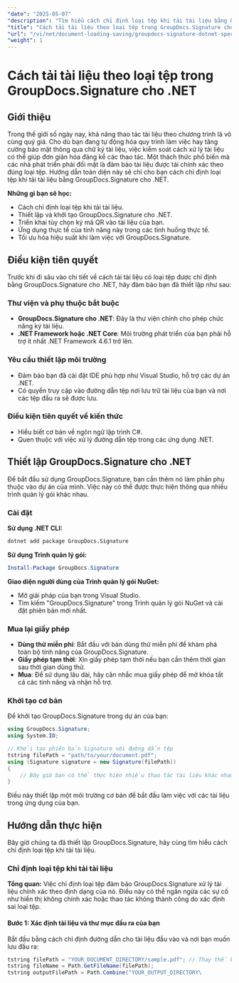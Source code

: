 ```yaml
---
"date": "2025-05-07"
"description": "Tìm hiểu cách chỉ định loại tệp khi tải tài liệu bằng GroupDocs.Signature cho .NET. Tối ưu hóa quy trình xử lý tài liệu của bạn với hướng dẫn từng bước của chúng tôi."
"title": "Cách tải tài liệu theo loại tệp trong GroupDocs.Signature cho .NET - Hướng dẫn toàn diện"
"url": "/vi/net/document-loading-saving/groupdocs-signature-dotnet-specify-file-type-loading/"
"weight": 1
---
```


# Cách tải tài liệu theo loại tệp trong GroupDocs.Signature cho .NET

## Giới thiệu

Trong thế giới số ngày nay, khả năng thao tác tài liệu theo chương trình là vô cùng quý giá. Cho dù bạn đang tự động hóa quy trình làm việc hay tăng cường bảo mật thông qua chữ ký tài liệu, việc kiểm soát cách xử lý tài liệu có thể giúp đơn giản hóa đáng kể các thao tác. Một thách thức phổ biến mà các nhà phát triển phải đối mặt là đảm bảo tài liệu được tải chính xác theo đúng loại tệp. Hướng dẫn toàn diện này sẽ chỉ cho bạn cách chỉ định loại tệp khi tải tài liệu bằng GroupDocs.Signature cho .NET.

**Những gì bạn sẽ học:**
- Cách chỉ định loại tệp khi tải tài liệu.
- Thiết lập và khởi tạo GroupDocs.Signature cho .NET.
- Triển khai tùy chọn ký mã QR vào tài liệu của bạn.
- Ứng dụng thực tế của tính năng này trong các tình huống thực tế.
- Tối ưu hóa hiệu suất khi làm việc với GroupDocs.Signature.

## Điều kiện tiên quyết

Trước khi đi sâu vào chi tiết về cách tải tài liệu có loại tệp được chỉ định bằng GroupDocs.Signature cho .NET, hãy đảm bảo bạn đã thiết lập như sau:

### Thư viện và phụ thuộc bắt buộc
- **GroupDocs.Signature cho .NET**: Đây là thư viện chính cho phép chức năng ký tài liệu.
- **.NET Framework hoặc .NET Core**: Môi trường phát triển của bạn phải hỗ trợ ít nhất .NET Framework 4.6.1 trở lên.

### Yêu cầu thiết lập môi trường
- Đảm bảo bạn đã cài đặt IDE phù hợp như Visual Studio, hỗ trợ các dự án .NET.
- Có quyền truy cập vào đường dẫn tệp nơi lưu trữ tài liệu của bạn và nơi các tệp đầu ra sẽ được lưu.

### Điều kiện tiên quyết về kiến thức
- Hiểu biết cơ bản về ngôn ngữ lập trình C#.
- Quen thuộc với việc xử lý đường dẫn tệp trong các ứng dụng .NET.
  
## Thiết lập GroupDocs.Signature cho .NET

Để bắt đầu sử dụng GroupDocs.Signature, bạn cần thêm nó làm phần phụ thuộc vào dự án của mình. Việc này có thể được thực hiện thông qua nhiều trình quản lý gói khác nhau.

### Cài đặt

**Sử dụng .NET CLI:**
```bash
dotnet add package GroupDocs.Signature
```

**Sử dụng Trình quản lý gói:**
```powershell
Install-Package GroupDocs.Signature
```

**Giao diện người dùng của Trình quản lý gói NuGet:**
- Mở giải pháp của bạn trong Visual Studio.
- Tìm kiếm "GroupDocs.Signature" trong Trình quản lý gói NuGet và cài đặt phiên bản mới nhất.

### Mua lại giấy phép

- **Dùng thử miễn phí**: Bắt đầu với bản dùng thử miễn phí để khám phá toàn bộ tính năng của GroupDocs.Signature.
- **Giấy phép tạm thời**: Xin giấy phép tạm thời nếu bạn cần thêm thời gian sau thời gian dùng thử.
- **Mua**: Để sử dụng lâu dài, hãy cân nhắc mua giấy phép để mở khóa tất cả các tính năng và nhận hỗ trợ.

### Khởi tạo cơ bản

Để khởi tạo GroupDocs.Signature trong dự án của bạn:
```csharp
using GroupDocs.Signature;
using System.IO;

// Khởi tạo phiên bản Signature với đường dẫn tệp
tstring filePath = "path/to/your/document.pdf";
using (Signature signature = new Signature(filePath))
{
    // Bây giờ bạn có thể thực hiện nhiều thao tác tài liệu khác nhau
}
```

Điều này thiết lập một môi trường cơ bản để bắt đầu làm việc với các tài liệu trong ứng dụng của bạn.

## Hướng dẫn thực hiện

Bây giờ chúng ta đã thiết lập GroupDocs.Signature, hãy cùng tìm hiểu cách chỉ định loại tệp khi tải tài liệu.

### Chỉ định loại tệp khi tải tài liệu

**Tổng quan:**
Việc chỉ định loại tệp đảm bảo GroupDocs.Signature xử lý tài liệu chính xác theo định dạng của nó. Điều này có thể ngăn ngừa các sự cố như hiển thị không chính xác hoặc thao tác không thành công do xác định sai loại tệp.

#### Bước 1: Xác định tài liệu và thư mục đầu ra của bạn

Bắt đầu bằng cách chỉ định đường dẫn cho tài liệu đầu vào và nơi bạn muốn lưu đầu ra:
```csharp
tstring filePath = "YOUR_DOCUMENT_DIRECTORY/sample.pdf"; // Thay thế bằng đường dẫn thực tế
tstring fileName = Path.GetFileName(filePath);
tstring outputFilePath = Path.Combine("YOUR_OUTPUT_DIRECTORY\